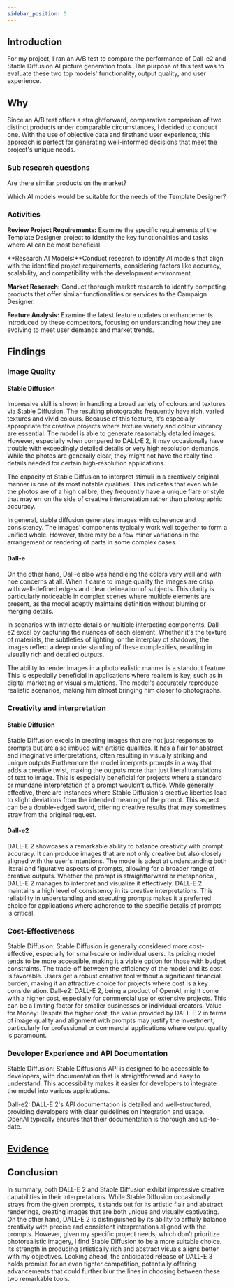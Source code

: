 ```yaml
---
sidebar_position: 5
---
```


## Introduction 

For my project, I ran an A/B test to compare the performance of Dall-e2 and Stable Diffusion AI picture generation tools. The purpose of this test was to evaluate these two top models' functionality, output quality, and user experience.

## Why 

Since an A/B test offers a straightforward, comparative comparison of two distinct products under comparable circumstances, I decided to conduct one. With the use of objective data and firsthand user experience, this approach is perfect for generating well-informed decisions that meet the project's unique needs.



### Sub research questions 
Are there similar products on the market?

Which AI models would be suitable for the needs of the Template Designer?
### Activities 

**Review Project Requirements:** Examine the specific requirements of the Template Designer project to identify the key functionalities and tasks where AI can be most beneficial.

**Research AI Models:**Conduct research to identify AI models that align with the identified project requirements, considering factors like accuracy, scalability, and compatibility with the development environment.

**Market Research:** Conduct thorough market research to identify competing products that offer similar functionalities or services to the Campaign Designer.

**Feature Analysis:** Examine the latest feature updates or enhancements introduced by these competitors, focusing on understanding how they are evolving to meet user demands and market trends.

## Findings 

### Image Quality

#### Stable Diffusion
Impressive skill is shown in handling a broad variety of colours and textures via Stable Diffusion. The resulting photographs frequently have rich, varied textures and vivid colours. Because of this feature, it's especially appropriate for creative projects where texture variety and colour vibrancy are essential.
The model is able to generate reasonably detailed images. However, especially when compared to DALL-E 2, it may occasionally have trouble with exceedingly detailed details or very high resolution demands. While the photos are generally clear, they might not have the really fine details needed for certain high-resolution applications.

The capacity of Stable Diffusion to interpret stimuli in a creatively original manner is one of its most notable qualities. This indicates that even while the photos are of a high calibre, they frequently have a unique flare or style that may err on the side of creative interpretation rather than photographic accuracy.

In general, stable diffusion generates images with coherence and consistency. The images' components typically work well together to form a unified whole. However, there may be a few minor variations in the arrangement or rendering of parts in some complex cases.


#### Dall-e
On the other hand, Dall-e also was handleing the colors vary well and with noe concerns at all. When it came to image quality the images are crisp, with well-defined edges and clear delineation of subjects. This clarity is particularly noticeable in complex scenes where multiple elements are present, as the model adeptly maintains definition without blurring or merging details.

In scenarios with intricate details or multiple interacting components, Dall-e2 excel by capturing the nuances of each element. Whether it's the texture of materials, the subtleties of lighting, or the interplay of shadows, the images reflect a deep understanding of these complexities, resulting in visually rich and detailed outputs.

The ability to render images in a photorealistic manner is a standout feature. This is especially beneficial in applications where realism is key, such as in digital marketing or visual simulations. The model's accurately reproduce realistic scenarios, making him almost bringing him closer to photographs.

### Creativity and interpretation

#### Stable Diffusion
Stable Diffusion excels in creating images that are not just responses to prompts but are also imbued with artistic qualities. It has a flair for abstract and imaginative interpretations, often resulting in visually striking and unique outputs.Furthermore the model interprets prompts in a way that adds a creative twist, making the outputs more than just literal translations of text to image. This is especially beneficial for projects where a standard or mundane interpretation of a prompt wouldn't suffice.
While generally effective, there are instances where Stable Diffusion's creative liberties lead to slight deviations from the intended meaning of the prompt. This aspect can be a double-edged sword, offering creative results that may sometimes stray from the original request.


#### Dall-e2
DALL-E 2 showcases a remarkable ability to balance creativity with prompt accuracy. It can produce images that are not only creative but also closely aligned with the user's intentions. The model is adept at understanding both literal and figurative aspects of prompts, allowing for a broader range of creative outputs. Whether the prompt is straightforward or metaphorical, DALL-E 2 manages to interpret and visualize it effectively.
DALL-E 2 maintains a high level of consistency in its creative interpretations. This reliability in understanding and executing prompts makes it a preferred choice for applications where adherence to the specific details of prompts is critical.

### Cost-Effectiveness
Stable Diffusion: Stable Diffusion is generally considered more cost-effective, especially for small-scale or individual users. Its pricing model tends to be more accessible, making it a viable option for those with budget constraints.
The trade-off between the efficiency of the model and its cost is favorable. Users get a robust creative tool without a significant financial burden, making it an attractive choice for projects where cost is a key consideration.
Dall-e2: DALL-E 2, being a product of OpenAI, might come with a higher cost, especially for commercial use or extensive projects. This can be a limiting factor for smaller businesses or individual creators.
Value for Money: Despite the higher cost, the value provided by DALL-E 2 in terms of image quality and alignment with prompts may justify the investment, particularly for professional or commercial applications where output quality is paramount. 

### Developer Experience and API Documentation 
Stable Diffusion: Stable Diffusion’s API is designed to be accessible to developers, with documentation that is straightforward and easy to understand. This accessibility makes it easier for developers to integrate the model into various applications.

Dall-e2: DALL-E 2's API documentation is detailed and well-structured, providing developers with clear guidelines on integration and usage. OpenAI typically ensures that their documentation is thorough and up-to-date.

## [Evidence](/docs/1st-Research-Phase-Evidence/AB%20Testing.md)

## Conclusion 

In summary, both DALL-E 2 and Stable Diffusion exhibit impressive creative capabilities in their interpretations. While Stable Diffusion occasionally strays from the given prompts, it stands out for its artistic flair and abstract renderings, creating images that are both unique and visually captivating. On the other hand, DALL-E 2 is distinguished by its ability to artfully balance creativity with precise and consistent interpretations aligned with the prompts. However, given my specific project needs, which don't prioritize photorealistic imagery, I find Stable Diffusion to be a more suitable choice. Its strength in producing artistically rich and abstract visuals aligns better with my objectives. Looking ahead, the anticipated release of DALL-E 3 holds promise for an even tighter competition, potentially offering advancements that could further blur the lines in choosing between these two remarkable tools.